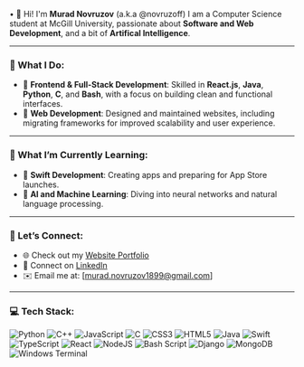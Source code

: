 • 👋 Hi! I'm **Murad Novruzov** (a.k.a @novruzoff)
   I am a Computer Science student at McGill University, passionate about **Software and Web Development**, and a bit of **Artifical Intelligence**.

---

### 🤔 What I Do:
- 🌟 **Frontend & Full-Stack Development**: Skilled in **React.js**, **Java**, **Python**, **C**, and **Bash**, with a focus on building clean and functional interfaces.
- 🚀 **Web Development**: Designed and maintained websites, including migrating frameworks for improved scalability and user experience.
  
---

### 🌱 What I’m Currently Learning:
- 📱 **Swift Development**: Creating apps and preparing for App Store launches.
- 🧠 **AI and Machine Learning**: Diving into neural networks and natural language processing.

---

### 🤝 Let’s Connect:
- 🌐 Check out my [Website Portfolio](https://novruzoff.github.io/#/)
- 💼 Connect on [LinkedIn](https://www.linkedin.com/in/novruzovmurad/)
- ✉️ Email me at: [murad.novruzov1899@gmail.com]

---

### 💻 Tech Stack:
![Python](https://img.shields.io/badge/python-3670A0?style=flat&logo=python&logoColor=ffdd54) ![C++](https://img.shields.io/badge/c++-%2300599C.svg?style=flat&logo=c%2B%2B&logoColor=white) ![JavaScript](https://img.shields.io/badge/javascript-%23323330.svg?style=flat&logo=javascript&logoColor=%23F7DF1E) ![C](https://img.shields.io/badge/c-%2300599C.svg?style=flat&logo=c&logoColor=white) ![CSS3](https://img.shields.io/badge/css3-%231572B6.svg?style=flat&logo=css3&logoColor=white) ![HTML5](https://img.shields.io/badge/html5-%23E34F26.svg?style=flat&logo=html5&logoColor=white) ![Java](https://img.shields.io/badge/java-%23ED8B00.svg?style=flat&logo=openjdk&logoColor=white) ![Swift](https://img.shields.io/badge/swift-F54A2A?style=flat&logo=swift&logoColor=white) ![TypeScript](https://img.shields.io/badge/typescript-%23007ACC.svg?style=flat&logo=typescript&logoColor=white) ![React](https://img.shields.io/badge/react-%2320232a.svg?style=flat&logo=react&logoColor=%2361DAFB) ![NodeJS](https://img.shields.io/badge/node.js-6DA55F?style=flat&logo=node.js&logoColor=white) ![Bash Script](https://img.shields.io/badge/bash_script-%23121011.svg?style=flat&logo=gnu-bash&logoColor=white) ![Django](https://img.shields.io/badge/django-%23092E20.svg?style=flat&logo=django&logoColor=white) ![MongoDB](https://img.shields.io/badge/MongoDB-%234ea94b.svg?style=flat&logo=mongodb&logoColor=white) ![Windows Terminal](https://img.shields.io/badge/Windows%20Terminal-%234D4D4D.svg?style=flat&logo=windows-terminal&logoColor=white)
